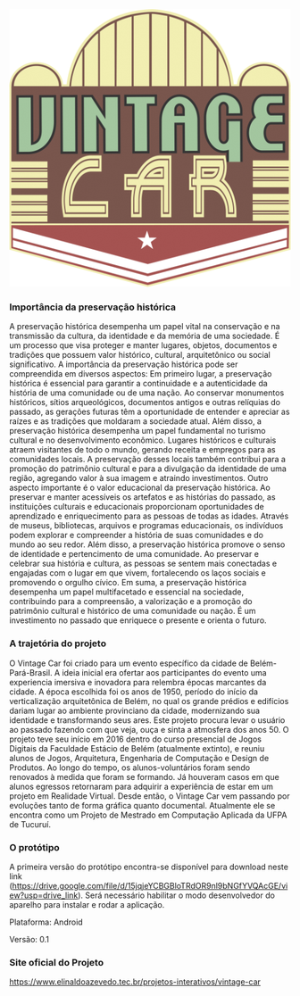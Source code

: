 <center><img src="Source/Logo/Vintage_logo.png"></center>

### Importância da preservação histórica
A preservação histórica desempenha um papel vital na conservação e na transmissão da cultura, da identidade e da memória de uma sociedade. É um processo que visa proteger e manter lugares, objetos, documentos e tradições que possuem valor histórico, cultural, arquitetônico ou social significativo. A importância da preservação histórica pode ser compreendida em diversos aspectos:
Em primeiro lugar, a preservação histórica é essencial para garantir a continuidade e a autenticidade da história de uma comunidade ou de uma nação. Ao conservar monumentos históricos, sítios arqueológicos, documentos antigos e outras relíquias do passado, as gerações futuras têm a oportunidade de entender e apreciar as raízes e as tradições que moldaram a sociedade atual.
Além disso, a preservação histórica desempenha um papel fundamental no turismo cultural e no desenvolvimento econômico. Lugares históricos e culturais atraem visitantes de todo o mundo, gerando receita e empregos para as comunidades locais. A preservação desses locais também contribui para a promoção do patrimônio cultural e para a divulgação da identidade de uma região, agregando valor à sua imagem e atraindo investimentos.
Outro aspecto importante é o valor educacional da preservação histórica. Ao preservar e manter acessíveis os artefatos e as histórias do passado, as instituições culturais e educacionais proporcionam oportunidades de aprendizado e enriquecimento para as pessoas de todas as idades. Através de museus, bibliotecas, arquivos e programas educacionais, os indivíduos podem explorar e compreender a história de suas comunidades e do mundo ao seu redor.
Além disso, a preservação histórica promove o senso de identidade e pertencimento de uma comunidade. Ao preservar e celebrar sua história e cultura, as pessoas se sentem mais conectadas e engajadas com o lugar em que vivem, fortalecendo os laços sociais e promovendo o orgulho cívico.
Em suma, a preservação histórica desempenha um papel multifacetado e essencial na sociedade, contribuindo para a compreensão, a valorização e a promoção do patrimônio cultural e histórico de uma comunidade ou nação. É um investimento no passado que enriquece o presente e orienta o futuro.

### A trajetória do projeto
O Vintage Car foi criado para um evento específico da cidade de Belém-Pará-Brasil. A ideia inicial era ofertar aos participantes do evento uma experiencia imersiva e inovadora para relembra épocas marcantes da cidade.
A época escolhida foi os anos de 1950, período do início da verticalização arquitetônica de Belém, no qual os grande prédios e edifícios dariam lugar ao ambiente provinciano da cidade, modernizando sua identidade e transformando seus ares.
Este projeto procura levar o usuário ao passado fazendo com que veja, ouça e sinta a atmosfera dos anos 50.
O projeto teve seu início em 2016 dentro do curso presencial de Jogos Digitais da Faculdade Estácio de Belém (atualmente extinto), e reuniu alunos de Jogos, Arquitetura, Engenharia de Computação e Design de Produtos. Ao longo do tempo, os alunos-voluntários foram sendo renovados à medida que foram se formando. Já houveram casos em que alunos egressos retornaram para adquirir a experiência de estar em um projeto em Realidade Virtual.
Desde então, o Vintage Car vem passando por evoluções tanto de forma gráfica quanto documental. Atualmente ele se encontra como um Projeto de Mestrado em Computação Aplicada da UFPA de Tucuruí.

### O protótipo
A primeira versão do protótipo encontra-se disponível para download neste link (https://drive.google.com/file/d/15jqjeYCBGBloTRdOR9nl9bNGfYVQAcGE/view?usp=drive_link). Será necessário habilitar o modo desenvolvedor do aparelho para instalar e rodar a aplicação.

Plataforma: Android

Versão: 0.1

### Site oficial do Projeto
https://www.elinaldoazevedo.tec.br/projetos-interativos/vintage-car
